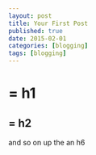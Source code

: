 ```yaml
---
layout: post
title: Your First Post
published: true
date: 2015-02-01
categories: [blogging]
tags: [blogging]
---
```



#  = 	h1
## = h2
and so on up the an h6
